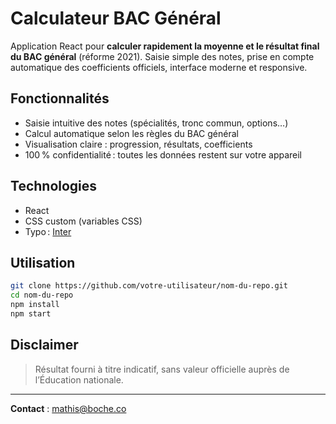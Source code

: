 # Calculateur BAC Général

Application React pour **calculer rapidement la moyenne et le résultat final du BAC général** (réforme 2021).
Saisie simple des notes, prise en compte automatique des coefficients officiels, interface moderne et responsive.

## Fonctionnalités

* Saisie intuitive des notes (spécialités, tronc commun, options…)
* Calcul automatique selon les règles du BAC général
* Visualisation claire : progression, résultats, coefficients
* 100 % confidentialité : toutes les données restent sur votre appareil

## Technologies

* React
* CSS custom (variables CSS)
* Typo : [Inter](https://fonts.google.com/specimen/Inter)

## Utilisation

```bash
git clone https://github.com/votre-utilisateur/nom-du-repo.git
cd nom-du-repo
npm install
npm start
```

## Disclaimer

> Résultat fourni à titre indicatif, sans valeur officielle auprès de l’Éducation nationale.

---

**Contact** : [mathis@boche.co](mailto:mathis@boche.co)
